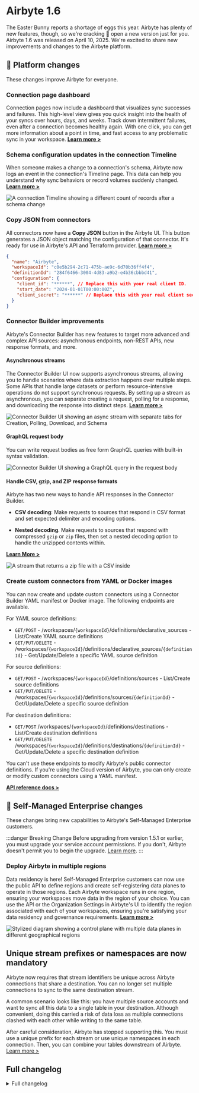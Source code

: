 # Airbyte 1.6

The Easter Bunny reports a shortage of eggs this year. Airbyte has plenty of new features, though, so we're cracking 🐣 open a new version just for you. Airbyte 1.6 was released on April 10, 2025. We're excited to share new improvements and changes to the Airbyte platform.

## 🚀 Platform changes

These changes improve Airbyte for everyone.

### Connection page dashboard

Connection pages now include a dashboard that visualizes sync successes and failures. This high-level view gives you quick insight into the health of your syncs over hours, days, and weeks. Track down intermittent failures, even after a connection becomes healthy again. With one click, you can get more information about a point in time, and fast access to any problematic sync in your workspace. [**Learn more >**](../cloud/managing-airbyte-cloud/review-connection-status)

<Arcade id="u3EEEqQoPRA4aoAAFFLO" title="Use the Connection Dashboard to diagnose unhealthy syncs" paddingBottom="calc(60% + 0px)" />

### Schema configuration updates in the connection Timeline

When someone makes a change to a connection's schema, Airbyte now logs an event in the connection's Timeline page. This data can help you understand why sync behaviors or record volumes suddenly changed. [**Learn more >**](../cloud/managing-airbyte-cloud/review-connection-timeline)

![A connection Timeline showing a different count of records after a schema change](assets/1-6-connection-timeline.png)

### Copy JSON from connectors

All connectors now have a **Copy JSON** button in the Airbyte UI. This button generates a JSON object matching the configuration of that connector. It's ready for use in Airbyte's API and Terraform provider. [**Learn more >**](../terraform-documentation#weakly-typed-json-configurations)

```json title="Airbyte source connector example"
{
  "name": "Airbyte",
  "workspaceId": "c0e5b294-2c71-475b-ae9c-6d70b36ff4f4",
  "definitionId": "284f6466-3004-4d83-a9b2-e4b36cbbbd41",
  "configuration": {
    "client_id": "******", // Replace this with your real client ID.
    "start_date": "2024-01-01T00:00:00Z",
    "client_secret": "******" // Replace this with your real client secret.
  }
}
```

### Connector Builder improvements

Airbyte's Connector Builder has new features to target more advanced and complex API sources: asynchronous endpoints, non-REST APIs, new response formats, and more.

#### Asynchronous streams

The Connector Builder UI now supports asynchronous streams, allowing you to handle scenarios where data extraction happens over multiple steps. Some APIs that handle large datasets or perform resource-intensive operations do not support synchronous requests. By setting up a stream as asynchronous, you can separate creating a request, polling for a response, and downloading the response into distinct steps. [**Learn more >**](../connector-development/connector-builder-ui/async-streams)

![Connector Builder UI showing an async stream with separate tabs for Creation, Polling, Download, and Schema](assets/1-6-asynchronous-streams.png)

#### GraphQL request body

You can write request bodies as free form GraphQL queries with built-in syntax validation.

![Connector Builder UI showing a GraphQL query in the request body](assets/1-6-graphql.png)

#### Handle CSV, gzip, and ZIP response formats

Airbyte has two new ways to handle API responses in the Connector Builder.

- **CSV decoding**: Make requests to sources that respond in CSV format and set expected delimiter and encoding options.

- **Nested decoding**. Make requests to sources that respond with compressed `gzip` or `zip` files, then set a nested decoding option to handle the unzipped contents within.

[**Learn More >**](../connector-development/connector-builder-ui/record-processing/#response-decoding)

![A stream that returns a zip file with a CSV inside](assets/1-6-decoders.png)

### Create custom connectors from YAML or Docker images

You can now create and update custom connectors using a Connector Builder YAML manifest or Docker image. The following endpoints are available. 

For YAML source definitions:

- `GET/POST` - /workspaces/`{workspaceId}`/definitions/declarative_sources - List/Create YAML source definitions
- `GET/PUT/DELETE` - /workspaces/`{workspaceId}`/definitions/declarative_sources/`{definitionId}` - Get/Update/Delete a specific YAML source definition

For source definitions:

- `GET/POST` - /workspaces/`{workspaceId}`/definitions/sources - List/Create source definitions
- `GET/PUT/DELETE` - /workspaces/`{workspaceId}`/definitions/sources/`{definitionId}` - Get/Update/Delete a specific source definition

For destination definitions:

- `GET/POST` /workspaces/`{workspaceId}`/definitions/destinations - List/Create destination definitions
- `GET/PUT/DELETE` /workspaces/`{workspaceId}`/definitions/destinations/``{definitionId}`` - Get/Update/Delete a specific destination definition

You can't use these endpoints to modify Airbyte's public connector definitions. If you're using the Cloud version of Airbyte, you can only create or modify custom connectors using a YAML manifest.

[**API reference docs >**](https://reference.airbyte.com/reference/getting-started#/)

## 🚀 Self-Managed Enterprise changes

These changes bring new capabilities to Airbyte's Self-Managed Enterprise customers.

:::danger Breaking Change
Before upgrading from version 1.5.1 or earlier, you must upgrade your service account permissions. If you don't, Airbyte doesn't permit you to begin the upgrade. [Learn more](../enterprise-setup/upgrade-service-account.md).
:::

### Deploy Airbyte in multiple regions

Data residency is here! Self-Managed Enterprise customers can now use the public API to define regions and create self-registering data planes to operate in those regions. Each Airbyte workspace runs in one region, ensuring your workspaces move data in the region of your choice. You can use the API or the Organization Settings in Airbyte's UI to identify the region associated with each of your workspaces, ensuring you're satisfying your data residency and governance requirements. [**Learn more >**](../enterprise-setup/multi-region)

![Stylized diagram showing a control plane with multiple data planes in different geographical regions](assets/1-6-data-planes.png)

## Unique stream prefixes or namespaces are now mandatory

Airbyte now requires that stream identifiers be unique across Airbyte connections that share a destination. You can no longer set multiple connections to sync to the same destination stream.

A common scenario looks like this: you have multiple source accounts and want to sync all this data to a single table in your destination. Although convenient, doing this carried a risk of data loss as multiple connections clashed with each other while writing to the same table.

After careful consideration, Airbyte has stopped supporting this. You must use a unique prefix for each stream or use unique namespaces in each connection. Then, you can combine your tables downstream of Airbyte. [Learn more >](../using-airbyte/configuring-schema#stream-uniqueness)

## Full changelog

<details>
  <summary>Full changelog</summary>

This is the full list of changes this version. Some changes improve internal tools or are milestones toward future releases, so not every change has a noticeable impact on Airbyte.

<!-- Generate last -->

</details>
